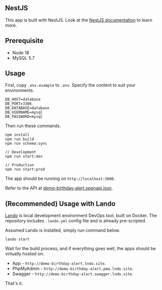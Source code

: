 ## NestJS

This app is built with NestJS. Look at the [NestJS documentation](https://docs.nestjs.com/) to learn more.

## Prerequisite

- Node 18
- MySQL 5.7

## Usage

First, copy `.env.example` to `.env`. Specify the content to suit your environments.

```
DB_HOST=database
DB_PORT=3306
DB_DATABASE=database
DB_USERNAME=mysql
DB_PASSWORD=mysql
```

Then run these commands.

```
npm install
npm run build
npm run schema:sync

// Development
npm run start:dev

// Production
npm run start:prod
```

The app should be running on `http://localhost:3000`.

Refer to the API at [demo-birthday-alert.openapi.json](https://github.com/hendrijuhanda/demo-birthday-alert/blob/main/demo-birthday-alert.openapi.json).

## (Recommended) Usage with Lando

[Lando](https://lando.dev/) is local development environment DevOps tool, built on Docker. The repository includes `.lando.yml` config file and is already pre-scripted.

Assumed Lando is installed, simply run command below.

```
lando start
```

Wait for the build process, and if everything goes well, the apps should be virtually hosted on: 
- App - `http://demo-birthday-alert.lndo.site`.
- PhpMyAdmin - `http://demo-birthday-alert.pma.lndo.site`.
- Swagger - `http://demo-birthday-alert.swagger.lndo.site`.

That's it.
